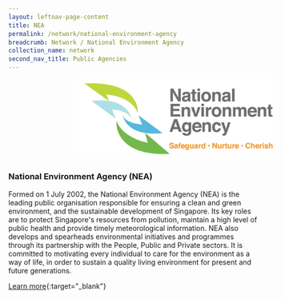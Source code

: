 ```yaml
---
layout: leftnav-page-content
title: NEA
permalink: /network/national-environment-agency
breadcrumb: Network / National Environment Agency
collection_name: network
second_nav_title: Public Agencies
---
```


<a href="https://www.nea.gov.sg/">
<img src="/images/network/NEA Logo.jpg" alt="1" style="width:400px;height:160.5px;margin-left:140px">
</a>

<h3>National Environment Agency (NEA)</h3>

Formed on 1 July 2002, the National Environment Agency (NEA) is the leading public organisation responsible for ensuring a clean and green environment, and the sustainable development of Singapore. Its key roles are to protect Singapore's resources from pollution, maintain a high level of public health and provide timely meteorological information. NEA also develops and spearheads environmental initiatives and programmes through its partnership with the People, Public and Private sectors. It is committed to motivating every individual to care for the environment as a way of life, in order to sustain a quality living environment for present and future generations.

[Learn more](https://www.nea.gov.sg/){:target="_blank"}

